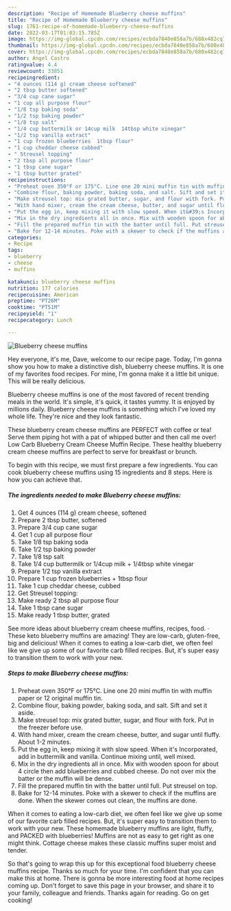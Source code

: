 ```yaml
---
description: "Recipe of Homemade Blueberry cheese muffins"
title: "Recipe of Homemade Blueberry cheese muffins"
slug: 1761-recipe-of-homemade-blueberry-cheese-muffins
date: 2022-03-17T01:03:15.785Z
image: https://img-global.cpcdn.com/recipes/ecbda7840e858a7b/680x482cq70/blueberry-cheese-muffins-recipe-main-photo.jpg
thumbnail: https://img-global.cpcdn.com/recipes/ecbda7840e858a7b/680x482cq70/blueberry-cheese-muffins-recipe-main-photo.jpg
cover: https://img-global.cpcdn.com/recipes/ecbda7840e858a7b/680x482cq70/blueberry-cheese-muffins-recipe-main-photo.jpg
author: Angel Castro
ratingvalue: 4.4
reviewcount: 33851
recipeingredient:
- "4 ounces (114 g) cream cheese softened"
- "2 tbsp butter softened"
- "3/4 cup cane sugar"
- "1 cup all purpose flour"
- "1/8 tsp baking soda"
- "1/2 tsp baking powder"
- "1/8 tsp salt"
- "1/4 cup buttermilk or 14cup milk  14tbsp white vinegar"
- "1/2 tsp vanilla extract"
- "1 cup frozen blueberries  1tbsp flour"
- "1 cup cheddar cheese cubbed"
- " Streusel topping"
- "2 tbsp all purpose flour"
- "1 tbsp cane sugar"
- "1 tbsp butter grated"
recipeinstructions:
- "Preheat oven 350°F or 175°C. Line one 20 mini muffin tin with muffin paper or 12 original muffin tin."
- "Combine flour, baking powder, baking soda, and salt. Sift and set it aside."
- "Make streusel top: mix grated butter, sugar, and flour with fork. Put in the freezer before use."
- "With hand mixer, cream the cream cheese, butter, and sugar until fluffy. About 1-2 minutes."
- "Put the egg in, keep mixing it with slow speed. When it&#39;s Incorporated, add in buttermilk and vanilla. Continue mixing until, well mixed."
- "Mix in the dry ingredients all in once. Mix with wooden spoon for about 4 circle then add blueberries and cubbed cheese. Do not over mix the batter or the muffin will be dense."
- "Fill the prepared muffin tin with the batter until full. Put streusel on top."
- "Bake for 12-14 minutes. Poke with a skewer to check if the muffins are done. When the skewer comes out clean, the muffins are done."
categories:
- Recipe
tags:
- blueberry
- cheese
- muffins

katakunci: blueberry cheese muffins 
nutrition: 177 calories
recipecuisine: American
preptime: "PT26M"
cooktime: "PT51M"
recipeyield: "1"
recipecategory: Lunch

---
```



![Blueberry cheese muffins](https://img-global.cpcdn.com/recipes/ecbda7840e858a7b/680x482cq70/blueberry-cheese-muffins-recipe-main-photo.jpg)

Hey everyone, it's me, Dave, welcome to our recipe page. Today, I'm gonna show you how to make a distinctive dish, blueberry cheese muffins. It is one of my favorites food recipes. For mine, I'm gonna make it a little bit unique. This will be really delicious.

Blueberry cheese muffins is one of the most favored of recent trending meals in the world. It's simple, it's quick, it tastes yummy. It is enjoyed by millions daily. Blueberry cheese muffins is something which I've loved my whole life. They're nice and they look fantastic.

These blueberry cream cheese muffins are PERFECT with coffee or tea! Serve them piping hot with a pat of whipped butter and then call me over! Low Carb Blueberry Cream Cheese Muffin Recipe. These healthy blueberry cream cheese muffins are perfect to serve for breakfast or brunch.


To begin with this recipe, we must first prepare a few ingredients. You can cook blueberry cheese muffins using 15 ingredients and 8 steps. Here is how you can achieve that.

<!--inarticleads1-->

##### The ingredients needed to make Blueberry cheese muffins:

1. Get 4 ounces (114 g) cream cheese, softened
1. Prepare 2 tbsp butter, softened
1. Prepare 3/4 cup cane sugar
1. Get 1 cup all purpose flour
1. Take 1/8 tsp baking soda
1. Take 1/2 tsp baking powder
1. Take 1/8 tsp salt
1. Take 1/4 cup buttermilk or 1/4cup milk + 1/4tbsp white vinegar
1. Prepare 1/2 tsp vanilla extract
1. Prepare 1 cup frozen blueberries + 1tbsp flour
1. Take 1 cup cheddar cheese, cubbed
1. Get  Streusel topping:
1. Make ready 2 tbsp all purpose flour
1. Take 1 tbsp cane sugar
1. Make ready 1 tbsp butter, grated


See more ideas about blueberry cream cheese muffins, recipes, food. · These keto blueberry muffins are amazing! They are low-carb, gluten-free, big and delicious! When it comes to eating a low-carb diet, we often feel like we give up some of our favorite carb filled recipes. But, it&#39;s super easy to transition them to work with your new. 

<!--inarticleads2-->

##### Steps to make Blueberry cheese muffins:

1. Preheat oven 350°F or 175°C. Line one 20 mini muffin tin with muffin paper or 12 original muffin tin.
1. Combine flour, baking powder, baking soda, and salt. Sift and set it aside.
1. Make streusel top: mix grated butter, sugar, and flour with fork. Put in the freezer before use.
1. With hand mixer, cream the cream cheese, butter, and sugar until fluffy. About 1-2 minutes.
1. Put the egg in, keep mixing it with slow speed. When it&#39;s Incorporated, add in buttermilk and vanilla. Continue mixing until, well mixed.
1. Mix in the dry ingredients all in once. Mix with wooden spoon for about 4 circle then add blueberries and cubbed cheese. Do not over mix the batter or the muffin will be dense.
1. Fill the prepared muffin tin with the batter until full. Put streusel on top.
1. Bake for 12-14 minutes. Poke with a skewer to check if the muffins are done. When the skewer comes out clean, the muffins are done.


When it comes to eating a low-carb diet, we often feel like we give up some of our favorite carb filled recipes. But, it&#39;s super easy to transition them to work with your new. These homemade blueberry muffins are light, fluffy, and PACKED with blueberries! Muffins are not as easy to get right as one might think. Cottage cheese makes these classic muffins super moist and tender. 

So that's going to wrap this up for this exceptional food blueberry cheese muffins recipe. Thanks so much for your time. I'm confident that you can make this at home. There is gonna be more interesting food at home recipes coming up. Don't forget to save this page in your browser, and share it to your family, colleague and friends. Thanks again for reading. Go on get cooking!
